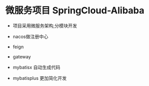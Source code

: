 # 微服务项目 SpringCloud-Alibaba
- 项目采用微服务架构,分模块开发

- nacos做注册中心
- feign
- gateway


- mybatisx 自动生成代码
- mybatisplus 更加简化开发
